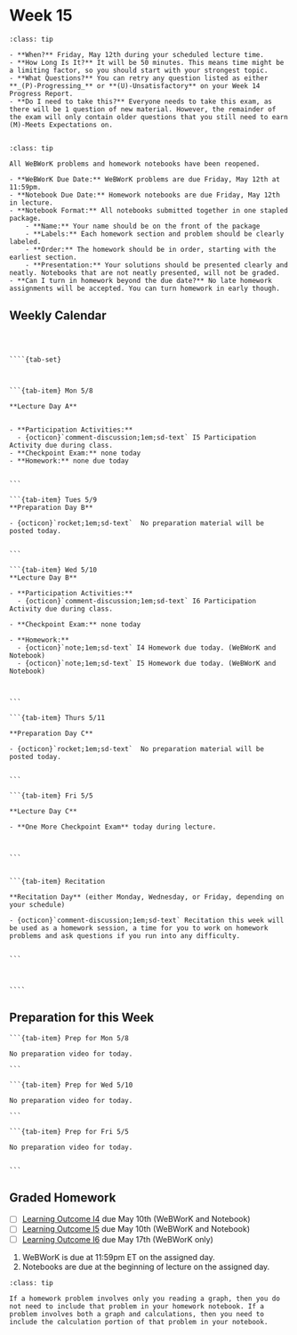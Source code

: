 Week 15
============================




```{admonition} One More Checkpoint Exam
:class: tip

- **When?** Friday, May 12th during your scheduled lecture time.
- **How Long Is It?** It will be 50 minutes. This means time might be a limiting factor, so you should start with your strongest topic.
- **What Questions?** You can retry any question listed as either **_(P)-Progressing_** or **(U)-Unsatisfactory** on your Week 14 Progress Report.
- **Do I need to take this?** Everyone needs to take this exam, as there will be 1 question of new material. However, the remainder of the exam will only contain older questions that you still need to earn (M)-Meets Expectations on.


```



```{admonition} Homework Reopened
:class: tip

All WeBWorK problems and homework notebooks have been reopened.

- **WeBWorK Due Date:** WeBWorK problems are due Friday, May 12th at 11:59pm.  
- **Notebook Due Date:** Homework notebooks are due Friday, May 12th in lecture.  
- **Notebook Format:** All notebooks submitted together in one stapled package.
    - **Name:** Your name should be on the front of the package
    - **Labels:** Each homework section and problem should be clearly labeled.
    - **Order:** The homework should be in order, starting with the earliest section.
    - **Presentation:** Your solutions should be presented clearly and neatly. Notebooks that are not neatly presented, will not be graded.  
- **Can I turn in homework beyond the due date?** No late homework assignments will be accepted. You can turn homework in early though.

```









## Weekly Calendar


`````{card}



````{tab-set}



```{tab-item} Mon 5/8

**Lecture Day A**


- **Participation Activities:**
  - {octicon}`comment-discussion;1em;sd-text` I5 Participation Activity due during class.
- **Checkpoint Exam:** none today
- **Homework:** none due today


```

```{tab-item} Tues 5/9
**Preparation Day B**

- {octicon}`rocket;1em;sd-text`  No preparation material will be posted today.


```

```{tab-item} Wed 5/10
**Lecture Day B**

- **Participation Activities:**
  - {octicon}`comment-discussion;1em;sd-text` I6 Participation Activity due during class.

- **Checkpoint Exam:** none today

- **Homework:** 
  - {octicon}`note;1em;sd-text` I4 Homework due today. (WeBWorK and Notebook)
  - {octicon}`note;1em;sd-text` I5 Homework due today. (WeBWorK and Notebook)



```

```{tab-item} Thurs 5/11

**Preparation Day C**

- {octicon}`rocket;1em;sd-text`  No preparation material will be posted today.


```

```{tab-item} Fri 5/5

**Lecture Day C**

- **One More Checkpoint Exam** today during lecture.



```


```{tab-item} Recitation

**Recitation Day** (either Monday, Wednesday, or Friday, depending on your schedule)

- {octicon}`comment-discussion;1em;sd-text` Recitation this week will be used as a homework session, a time for you to work on homework problems and ask questions if you run into any difficulty.


```



````

`````


## Preparation for this Week



````{tab-set}
```{tab-item} Prep for Mon 5/8

No preparation video for today.

```

```{tab-item} Prep for Wed 5/10

No preparation video for today.

```

```{tab-item} Prep for Fri 5/5

No preparation video for today.


```
````






## Graded Homework


- [ ] [Learning Outcome I4](https://webwork.sens.buffalo.edu/webwork2/2023-01-MTH-121-Casper/Learning_Outcome_I4/) due May 10th (WeBWorK and Notebook)
- [ ] [Learning Outcome I5](https://webwork.sens.buffalo.edu/webwork2/2023-01-MTH-121-Casper/Learning_Outcome_I5/) due May 10th (WeBWorK and Notebook)
- [ ] [Learning Outcome I6](https://webwork.sens.buffalo.edu/webwork2/2023-01-MTH-121-Casper/Learning_Outcome_I6/) due May 17th (WeBWorK only)

1. WeBWorK is due at 11:59pm ET on the assigned day.
2. Notebooks are due at the beginning of lecture on the assigned day.

```{admonition} HW Notebook and Graphs
:class: tip

If a homework problem involves only you reading a graph, then you do not need to include that problem in your homework notebook. If a problem involves both a graph and calculations, then you need to include the calculation portion of that problem in your notebook.

```


